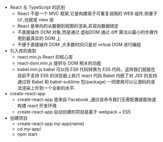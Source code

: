 <script src="https://cdn.bootcss.com/react/15.4.2/react.min.js"></script>
<script src="https://cdn.bootcss.com/react/15.4.2/react-dom.min.js"></script>
<script src="https://cdn.bootcss.com/babel-standalone/6.22.1/babel.min.js"></script>


* React 与 TypeScript 的区别
    * React 不是一个 MVC 框架,它是构建易于可重复调用的 WEB 组件,侧重于 UI ,也就是 view 层
    * React 是单向的从数据到视图的渲染,非双向数据绑定
    * 不直接操作 DOM 对象,而是通过 虚拟DOM 通过 diff 算法以最小的步骤作用到最真实的 DOM 上
    * 不便于直接操作 DOM ,大多数时间只是对 virtual DOM 进行编程
* 引入库的类型
    * react.min.js          React 的核心库
    * react-dom.min.js      提供与 DOM 相关的功能
    * babel.min.js          babel 可以将 ES6 代码转换为 ES5 代码，这样我们就能在目前不支持 ES6 的浏览器上执行 react 代码.Babel 内嵌了对 JSX 的支持.通过将 Babel 和 babel-sublime 包(package) 一同使用可以让源码的语法渲染上升到一个全新的水平.
* create-react-app 
    * create-react-app 是来自 Facebook ,通过该命令我们无需配置就能快速构建 react 开发环境
    * create-react-app 自动创建的项目是基于 webpack + ES5
*  创建项目
    * create-react-app  my-app(name)
    * cd my-app/
    * npm start